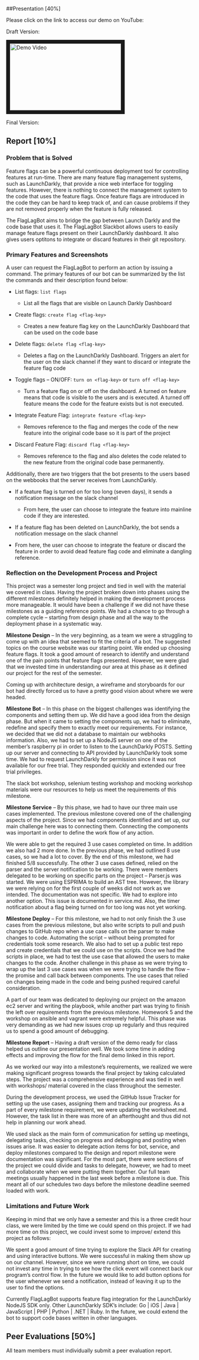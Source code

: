 ##Presentation [40%]

Please click on the link to access our demo on YouTube:

Draft Version:

<a href="http://www.youtube.com/watch?feature=player_embedded&v=58RUjCtPUo8
" target="_blank">
<img src="http://img.youtube.com/vi/58RUjCtPUo8/0.jpg" alt="Demo Video" width="300" height="180" border="10" />
</a>

Final Version:



## Report [10%]
### Problem that is Solved

Feature flags can be a powerful continuous deployment tool for controlling features at run-time. There are many feature flag management systems, such as LaunchDarkly, that provide a nice web interface for toggling features. However, there is nothing to connect the management system to the code that uses the feature flags. Once feature flags are introduced in the code they can be hard to keep track of, and can cause problems if they are not removed properly when the feature is fully released. 

The FlagLagBot aims to bridge the gap between Launch Darkly and the code base that uses it. The FlagLagBot Slackbot allows users to easily manage feature flags present on their LaunchDarkly dashboard. It also gives users optitons to integrate or discard features in their git repository.

### Primary Features and Screenshots
A user can request the FlagLagBot to perform an action by issuing a command.  The primary features of our bot can be summarized by the list the commands and their description found below:

* List flags: `list flags`
  * List all the flags that are visible on Launch Darkly Dashboard

* Create flags: `create flag <flag-key>`
  * Creates a new feature flag key on the LaunchDarkly Dashboard that can be used on the code base

* Delete flags: `delete flag <flag-key>`
  * Deletes a flag on the LaunchDarkly Dashboard. Triggers an alert for the user on the slack channel if they want to discard or integrate the feature flag code 

* Toggle flags – ON/OFF:  `turn on <flag-key>` or `turn off <flag-key>`
  * Turn a feature flag on or off on the dashboard. A turned on feature means that code is visible to the users and is executed. A turned off feature means the code for the feature exists but is not executed. 

* Integrate Feature Flag: `integrate feature <flag-key>`
  * Removes reference to the flag and merges the code of the new feature into the original code base so it is part of the project

* Discard Feature Flag: `discard flag <flag-key>`
  * Removes reference to the flag and also deletes the code related to the new feature from the original code base permanently.

Additionally, there are two triggers that the bot presents to the users based on the webbooks that the server receives from LaunchDarkly.

* If a feature flag is turned on for too long (seven days), it sends a notification message on the slack channel
  * From here, the user can choose to integrate the feature into mainline code if they are interested.

* If a feature flag has been deleted on LaunchDarkly, the bot sends a notification message on the slack channel
 * From here, the user can choose to integrate the feature or discard the feature in order to avoid dead feature flag code and eliminate a dangling reference.

### Reflection on the Development Process and Project

This project was a semester long project and tied in well with the material we covered in class. Having the project broken down into phases using the different milestones definitely helped in making the development process more manageable. It would have been a challenge if we did not have these milestones as a guiding reference points. We had a chance to go through a complete cycle – starting from design phase and all the way to the deployment phase in a systematic way.

**Milestone Design** – In the very beginning, as a team we were a struggling to come up with an idea that seemed to fit the criteria of a bot. The suggested topics on the course website was our starting point. We ended up choosing feature flags. It took a good amount of research to identify and understand one of the pain points that feature flags presented. However, we were glad that we invested time in understanding our area at this phase as it defined our project for the rest of the semester.  

Coming up with architecture design, a wireframe and storyboards for our bot had directly forced us to have a pretty good vision about where we were headed. 
 
**Milestone Bot** – In this phase on the biggest challenges was identifying the components and setting them up. We did have a good idea from the design phase. But when it came to setting the components up, we had to eliminate, redefine and specify them to exactly meet our requirements. For instance, we decided that we did not a database to maintain our webhooks information. Also, we had to set up a NodeJS server on one of the member’s raspberry pi in order to listen to the LaunchDarkly POSTS. Setting up our server and connecting to API provided by LaunchDarkly took some time. We had to request LaunchDarkly for permission since it was not available for our free trial. They responded quickly and extended our free trial privileges. 

The slack bot workshop, selenium testing workshop and mocking workshop materials were our resources to help us meet the requirements of this milestone. 
 
**Milestone Service** – By this phase, we had to have our three main use cases implemented.  The previous milestone covered one of the challenging aspects of the project. Since we had components identified and set up, our main challenge here was to connecting them. Connecting the components was important in order to define the work flow of any action. 

We were able to get the required 3 use cases completed on time. In addition we also had 2 more done. In the previous phase, we had outlined 8 use cases, so we had a lot to cover. By the end of this milestone, we had finished 5/8 successfully. The other 3 use cases defined, relied on the parser and the server notification to be working. There were members delegated to be working on specific parts on the project – Parser.js was started. We were using ESPRIMA to build an AST tree. However, the library we were relying on for the first couple of weeks did not work as we intended. The documentation was not specific. We had to explore into another option. This issue is documented in service.md. Also, the timer notification about a flag being turned on for too long was not yet working.  

**Milestone Deploy** – For this milestone, we had to not only finish the 3 use cases from the previous milestone, but also write scripts to pull and push changes to GitHub repo when a use case calls on the parser to make changes to code. Automating the script – without being prompted for credentials took some research. We also had to set up a public test repo and create credentials that we could use on the scripts.  Once we had the scripts in place, we had to test the use case that allowed the users to make changes to the code.
Another challenge in this phase as we were trying to wrap up the last 3 use cases was when we were trying to handle the flow – the promise and call back between components. The use cases that relied on changes being made in the code and being pushed required careful consideration. 

A part of our team was dedicated to deploying our project on the amazon ec2 server and writing the playbook, while another part was trying to finish the left over requirements from the previous milestone. Homework 5 and the workshop on ansible and vagrant were extremely helpful. This phase was very demanding as we had new issues crop up regularly and thus required us to spend a good amount of debugging. 

**Milestone Report** – Having a draft version of the demo ready for class helped us outline our presentation well. We took some time in adding effects and improving the flow for the final demo linked in this report. 

As we worked our way into a milestone’s requirements, we realized we were making significant progress towards the final project by taking calculated steps.  The project was a comprehensive experience and was tied in well with workshops/ material covered in the class throughout the semester.

During the development process, we used the GitHub Issue Tracker for setting up the use cases, assigning them and tracking our progress. As a part of every milestone requirement, we were updating the worksheet.md. However, the task list in there was more of an afterthought and thus did not help in planning our work ahead.  

We used slack as the main form of communication for setting up meetings, delegating tasks, checking on progress and debugging and posting when issues arise.  It was easier to delegate action items for bot, service, and deploy milestones compared to the design and report milestone were documentation was significant. For the most part, there were sections of the project we could divide and tasks to delegate, however, we had to meet and collaborate when we were putting them together. Our full team meetings usually happened in the last week before a milestone is due. This meant all of our schedules two days before the milestone deadline seemed loaded with work. 


### Limitations and Future Work
Keeping in mind that we only have a semester and this is a three credit hour class, we were limited by the time we could spend on this project. If we had more time on this project, we could invest some to improve/ extend this project as follows:

We spent a good amount of time trying to explore the Slack API for creating and using interactive buttons. We were successful in making them show up on our channel. However, since we were running short on time, we could not invest any time in trying to see how the click event will connect back our program’s control flow. In the future we would like to add button options for the user whenever we send a notification, instead of leaving it up to the user to find the options.

Currently FlagLagBot supports feature flag integration for the LaunchDarkly NodeJS SDK only. Other LaunchDarkly SDK’s include: Go | iOS | Java | JavaScript | PHP | Python | .NET | Ruby. In the future, we could extend the bot to support code bases written in other languages.  

## Peer Evaluations [50%]
All team members must individually submit a peer evaluation report.

